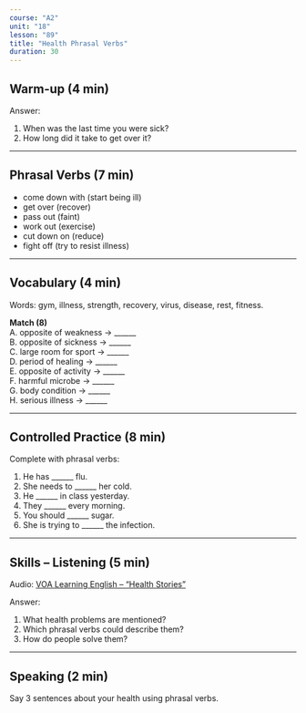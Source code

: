 ```yaml
---
course: "A2"
unit: "18"
lesson: "89"
title: "Health Phrasal Verbs"
duration: 30
---
```


## Warm-up (4 min)
Answer:
1. When was the last time you were sick?
2. How long did it take to get over it?

-------

## Phrasal Verbs (7 min)
- come down with (start being ill)  
- get over (recover)  
- pass out (faint)  
- work out (exercise)  
- cut down on (reduce)  
- fight off (try to resist illness)  

-------

## Vocabulary (4 min)
Words: gym, illness, strength, recovery, virus, disease, rest, fitness.  

**Match (8)**  
A. opposite of weakness → ______  
B. opposite of sickness → ______  
C. large room for sport → ______  
D. period of healing → ______  
E. opposite of activity → ______  
F. harmful microbe → ______  
G. body condition → ______  
H. serious illness → ______  

-------

## Controlled Practice (8 min)
Complete with phrasal verbs:  
1. He has ______ flu.  
2. She needs to ______ her cold.  
3. He ______ in class yesterday.  
4. They ______ every morning.  
5. You should ______ sugar.  
6. She is trying to ______ the infection.  

-------

## Skills – Listening (5 min)
Audio: [VOA Learning English – “Health Stories”](https://learningenglish.voanews.com/)  

Answer:  
1. What health problems are mentioned?  
2. Which phrasal verbs could describe them?  
3. How do people solve them?  

-------

## Speaking (2 min)
Say 3 sentences about your health using phrasal verbs.
